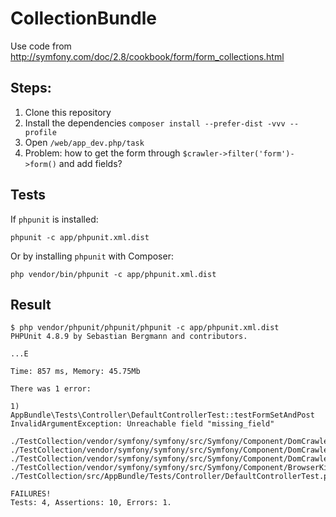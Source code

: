 # CollectionBundle

Use code from http://symfony.com/doc/2.8/cookbook/form/form_collections.html

## Steps:
 
 1. Clone this repository
 2. Install the dependencies `composer install --prefer-dist -vvv --profile`
 3. Open `/web/app_dev.php/task`
 4. Problem: how to get the form through `$crawler->filter('form')->form()` and add fields?

## Tests

If `phpunit` is installed:

    phpunit -c app/phpunit.xml.dist

Or by installing `phpunit` with Composer:

    php vendor/bin/phpunit -c app/phpunit.xml.dist

## Result

    $ php vendor/phpunit/phpunit/phpunit -c app/phpunit.xml.dist
    PHPUnit 4.8.9 by Sebastian Bergmann and contributors.
    
    ...E
    
    Time: 857 ms, Memory: 45.75Mb
    
    There was 1 error:
    
    1) AppBundle\Tests\Controller\DefaultControllerTest::testFormSetAndPost
    InvalidArgumentException: Unreachable field "missing_field"

    ./TestCollection/vendor/symfony/symfony/src/Symfony/Component/DomCrawler/FormFieldRegistry.php:89
    ./TestCollection/vendor/symfony/symfony/src/Symfony/Component/DomCrawler/FormFieldRegistry.php:126
    ./TestCollection/vendor/symfony/symfony/src/Symfony/Component/DomCrawler/Form.php:83
    ./TestCollection/vendor/symfony/symfony/src/Symfony/Component/BrowserKit/Client.php:269
    ./TestCollection/src/AppBundle/Tests/Controller/DefaultControllerTest.php:94
    
    FAILURES!
    Tests: 4, Assertions: 10, Errors: 1.

